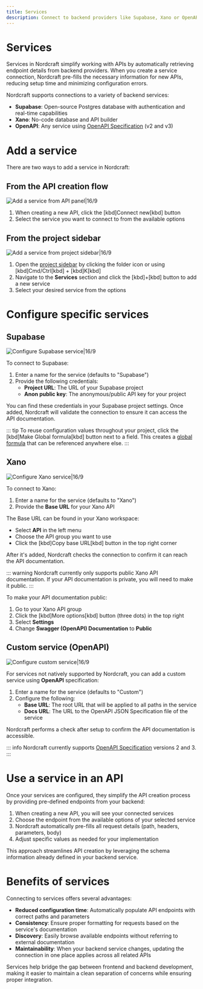 ```yaml
---
title: Services
description: Connect to backend providers like Supabase, Xano or OpenAPI-compliant services to automatically configure API endpoints in your Nordcraft project.
---
```


# Services
Services in Nordcraft simplify working with APIs by automatically retrieving endpoint details from backend providers. When you create a service connection, Nordcraft pre-fills the necessary information for new APIs, reducing setup time and minimizing configuration errors.

Nordcraft supports connections to a variety of backend services:
- **Supabase**: Open-source Postgres database with authentication and real-time capabilities
- **Xano**: No-code database and API builder
- **OpenAPI**: Any service using [OpenAPI Specification](https://swagger.io/resources/open-api) (v2 and v3)

# Add a service
There are two ways to add a service in Nordcraft:

## From the API creation flow

![Add a service from API panel|16/9](add-a-service-from-api-panel.webp)

1. When creating a new API, click the [kbd]Connect new[kbd] button
2. Select the service you want to connect to from the available options

## From the project sidebar

![Add a service from project sidebar|16/9](add-a-service-from-project-sidebar.webp)

1. Open the [project sidebar](/the-editor/project-sidebar) by clicking the folder icon or using [kbd]Cmd/Ctrl[kbd] + [kbd]K[kbd]
2. Navigate to the **Services** section and click the [kbd]+[kbd] button to add a new service
3. Select your desired service from the options

# Configure specific services
## Supabase

![Configure Supabase service|16/9](configure-supabase-service.webp)

To connect to Supabase:
1. Enter a name for the service (defaults to "Supabase")
2. Provide the following credentials:
   - **Project URL**: The URL of your Supabase project
   - **Anon public key**: The anonymous/public API key for your project

You can find these credentials in your Supabase project settings. Once added, Nordcraft will validate the connection to ensure it can access the API documentation.

::: tip
To reuse configuration values throughout your project, click the [kbd]Make Global formula[kbd] button next to a field. This creates a [global formula](/formulas/global-formulas) that can be referenced anywhere else.
:::

## Xano

![Configure Xano service|16/9](configure-xano-service.webp)

To connect to Xano:
1. Enter a name for the service (defaults to "Xano")
2. Provide the **Base URL** for your Xano API

The Base URL can be found in your Xano workspace:
- Select **API** in the left menu
- Choose the API group you want to use
- Click the [kbd]Copy base URL[kbd] button in the top right corner

After it's added, Nordcraft checks the connection to confirm it can reach the API documentation.

::: warning
Nordcraft currently only supports public Xano API documentation. If your API documentation is private, you will need to make it public.
:::

To make your API documentation public:
1. Go to your Xano API group
2. Click the [kbd]More options[kbd] button (three dots) in the top right
3. Select **Settings**
4. Change **Swagger (OpenAPI) Documentation** to **Public**

## Custom service (OpenAPI)

![Configure custom service|16/9](configure-custom-service.webp)

For services not natively supported by Nordcraft, you can add a custom service using **OpenAPI** specification:
1. Enter a name for the service (defaults to "Custom")
2. Configure the following:
   - **Base URL**: The root URL that will be applied to all paths in the service
   - **Docs URL**: The URL to the OpenAPI JSON Specification file of the service

Nordcraft performs a check after setup to confirm the API documentation is accessible.

::: info
Nordcraft currently supports [OpenAPI Specification](https://swagger.io/resources/open-api/) versions 2 and 3.
:::

# Use a service in an API
Once your services are configured, they simplify the API creation process by providing pre-defined endpoints from your backend:
1. When creating a new API, you will see your connected services
2. Choose the endpoint from the available options of your selected service
3. Nordcraft automatically pre-fills all request details (path, headers, parameters, body)
4. Adjust specific values as needed for your implementation

This approach streamlines API creation by leveraging the schema information already defined in your backend service.

# Benefits of services
Connecting to services offers several advantages:
- **Reduced configuration time**: Automatically populate API endpoints with correct paths and parameters
- **Consistency**: Ensure proper formatting for requests based on the service's documentation
- **Discovery**: Easily browse available endpoints without referring to external documentation
- **Maintainability**: When your backend service changes, updating the connection in one place applies across all related APIs

Services help bridge the gap between frontend and backend development, making it easier to maintain a clean separation of concerns while ensuring proper integration.